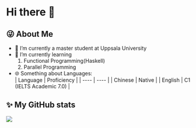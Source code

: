 # Hi there 👋

## 😜 About Me

- 🔭 I’m currently a master student at Uppsala University
- 🌱 I’m currently learning 
    1. Functional Programming(Haskell) 
    2. Parallel Programming
- 🌐 Something about Languages:  
    |  Language   | Proficiency  |
    |  ----  | ----  |
    | Chinese | Native |
    | English  | C1 (IELTS Academic 7.0) |


## ✨ My GitHub stats
![](https://github-readme-stats.vercel.app/api?username=hd-zhao-uu)

